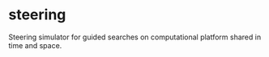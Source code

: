 # steering
Steering simulator for guided searches on computational platform shared in time and space.
